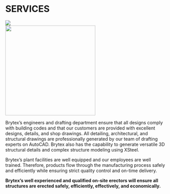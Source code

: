 # SERVICES

<div class="row row-cols-1 row-cols-md-2 row-cols-xl-1 float-xl-start me-xl-im w-xl-im">
	<div class="fadein p-0 pb-1n4 pb-xl-1n4 pe-md-1n4 pe-xl-0 col">
        <div class="overflow-hidden d-flex justify-content-center align-items-center">
            <img src="http://brytex.com/wp-content/uploads/2015/10/5.jpg">
        </div>
    </div>
	<div class="fadein p-0 pb-1n4 pb-xl-1n4 col">
        <div class="overflow-hidden d-flex justify-content-center align-items-center">
            <img style="height: 281px;" src="http://brytex.com/wp-content/uploads/2016/02/services.jpg">
        </div>
    </div>
</div>

Brytex’s engineers and drafting department ensure that all designs comply with
building codes and that our customers are provided with excellent designs,
details, and shop drawings. All detailing, architectural, and structural
drawings are professionally generated by our team of drafting experts on
AutoCAD. Brytex also has the capability to generate versatile 3D structural
details and complex structure modeling using XSteel.

Brytex’s plant facilities are well equipped and our employees are well trained.
Therefore, products flow through the manufacturing process safely and
efficiently while ensuring strict quality control and on-time delivery.

**Brytex’s well experienced and qualified on-site erectors will ensure all
structures are erected safely, efficiently, effectively, and economically.**
